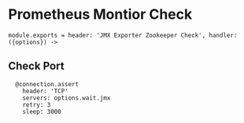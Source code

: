 
# Prometheus Montior Check

    module.exports = header: 'JMX Exporter Zookeeper Check', handler: ({options}) ->

## Check Port

      @connection.assert
        header: 'TCP'
        servers: options.wait.jmx
        retry: 3
        sleep: 3000
